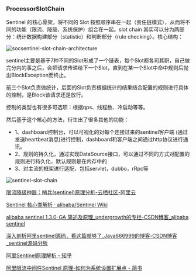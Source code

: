 ### ProcessorSlotChain

Sentinel 的核心骨架，将不同的 Slot 按照顺序串在一起（责任链模式），从而将不同的功能（限流、降级、系统保护）组合在一起。slot chain 其实可以分为两部分：统计数据构建部分（statistic）和判断部分（rule checking）。核心结构：

![socsentinel-slot-chain-architecture](https://image-hosting-lan.oss-cn-beijing.aliyuncs.com/socsentinel-slot-chain-architecture.png)

sentinel主要是基于7种不同的Slot形成了一个链表，每个Slot都各司其职，自己做完分内的事之后，会把请求传递给下一个Slot，直到在某一个Slot中命中规则后抛出BlockException而终止。

前三个Slot负责做统计，后面的Slot负责根据统计的结果结合配置的规则进行具体的控制，是Block该请求还是放行。

控制的类型也有很多可选项：根据qps、线程数、冷启动等等。

然后基于这个核心的方法，衍生出了很多其他的功能：

- 1、dashboard控制台，可以可视化的对每个连接过来的sentinel客户端 (通过发送heartbeat消息)进行控制，dashboard和客户端之间通过http协议进行通讯。
- 2、规则的持久化，通过实现DataSource接口，可以通过不同的方式对配置的规则进行持久化，默认规则是在内存中的
- 3、对主流的框架进行适配，包括servlet，dubbo，rRpc等

![sentinel-slot-chain](https://image-hosting-lan.oss-cn-beijing.aliyuncs.com/sentinel-slot-chain.png)

[限流降级神器：哨兵\(sentinel\)原理分析\-云栖社区\-阿里云](https://yq.aliyun.com/articles/652782)

[Sentinel 核心类解析 · alibaba/Sentinel Wiki](https://github.com/alibaba/Sentinel/wiki/Sentinel-%E6%A0%B8%E5%BF%83%E7%B1%BB%E8%A7%A3%E6%9E%90)

[alibaba sentinel 1\.3\.0\-GA 简述及原理\_undergrowth的专栏\-CSDN博客\_alibaba sentinel](https://blog.csdn.net/undergrowth/article/details/84637664)

[深入剖析阿里sentinel源码，看这篇就够了\_Java666999的博客\-CSDN博客\_sentinel源码分析](https://blog.csdn.net/Java666999/article/details/98996845)

[阿里Sentinel原理解析 \- 知乎](https://zhuanlan.zhihu.com/p/64786381)

[阿里限流中间件Sentinel 原理\-如何为系统设置扩展点 \- 简书](https://www.jianshu.com/p/ab93c01ff812)

